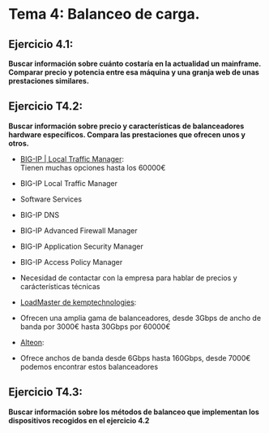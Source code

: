 # Tema 4: Balanceo de carga.
## Ejercicio 4.1:  

**Buscar información sobre cuánto costaría en la actualidad un mainframe. Comparar precio y potencia entre esa máquina y una granja web de unas prestaciones similares.**   



## Ejercicio T4.2:
**Buscar información sobre precio y características de balanceadores hardware específicos. Compara las prestaciones que ofrecen unos y otros.**  
 - [BIG-IP | Local Traffic Manager](https://f5.com/es/products/big-ip/local-traffic-manager-ltm):  
 Tienen muchas opciones hasta los 60000€  
  - BIG-IP Local Traffic Manager
  - Software Services
  - BIG-IP DNS
  - BIG-IP Advanced Firewall Manager
  - BIG-IP Application Security Manager
  - BIG-IP Access Policy Manager
  - Necesidad de contactar con la empresa para hablar de precios y carácterísticas técnicas


- [LoadMaster de kemptechnologies]():
 - Ofrecen una amplia gama de balanceadores, desde 3Gbps de ancho de banda por 3000€ hasta 30Gbps por 60000€


 - [Alteon](https://www.radware.com/products/alteon-models/):
  - Ofrece anchos de banda desde  6Gbps hasta 160Gbps, desde 7000€ podemos encontrar estos balanceadores



## Ejercicio T4.3:
**Buscar información sobre los métodos de balanceo que implementan los dispositivos recogidos en el ejercicio 4.2**  
